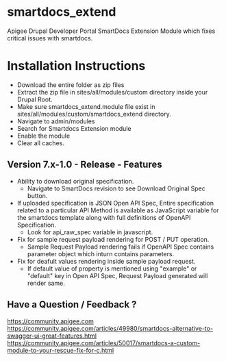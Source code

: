 # smartdocs_extend
Apigee Drupal Developer Portal SmartDocs Extension Module which fixes critical issues with smartdocs.


# Installation Instructions

* Download the entire folder as zip files
* Extract the zip file in sites/all/modules/custom directory inside your Drupal Root.
* Make sure smartdocs_extend.module file exist in sites/all/modules/custom/smartdocs_extend directory.
* Navigate to admin/modules
* Search for Smartdocs Extension module
* Enable the module
* Clear all caches.



## Version 7.x-1.0 - Release - Features

* Ability to download original specification.
  * Navigate to SmartDocs revision to see Download Original Spec button.
* If uploaded specification is JSON Open API Spec, Entire specification related to a particular API Method is available as JavaScript variable for the smartdocs template along with full definitions of OpenAPI Specification.
  * Look for api_raw_spec variable in javascript.
* Fix for sample request payload rendering for POST / PUT operation.
   * Sample Request Payload rendering fails if OpenAPI Spec contains parameter object which inturn contains parameters.
* Fix for deafult values rendering inside sample payload request.
   * If default value of property is mentioned using "example" or "default" key in Open API Spec, Request Payload generated will render same.



## Have a Question / Feedback ?

https://community.apigee.com
https://community.apigee.com/articles/49980/smartdocs-alternative-to-swagger-ui-great-features.html
https://community.apigee.com/articles/50017/smartdocs-a-custom-module-to-your-rescue-fix-for-c.html

